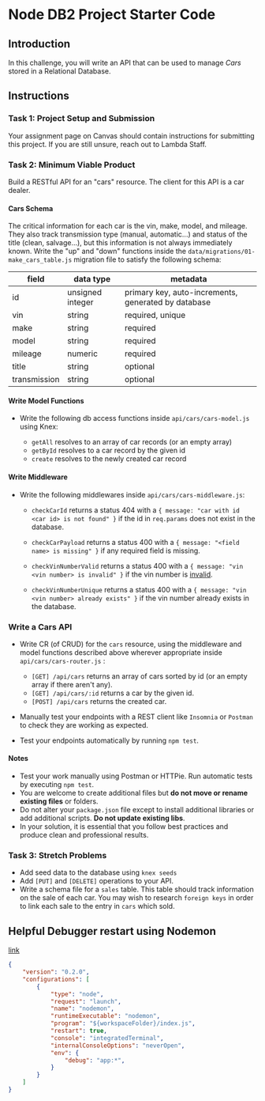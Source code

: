 # Node DB2 Project Starter Code

## Introduction

In this challenge, you will write an API that can be used to manage _Cars_ stored in a Relational Database.

## Instructions

### Task 1: Project Setup and Submission

Your assignment page on Canvas should contain instructions for submitting this project. If you are still unsure, reach out to Lambda Staff.

### Task 2: Minimum Viable Product

Build a RESTful API for an "cars" resource. The client for this API is a car dealer.

#### Cars Schema

The critical information for each car is the vin, make, model, and mileage. They also track transmission type (manual, automatic...) and status of the title (clean, salvage...), but this information is not always immediately known. Write the "up" and "down" functions inside the `data/migrations/01-make_cars_table.js` migration file to satisfy the following schema:

| field        | data type        | metadata                                            |
| ------------ | ---------------- | --------------------------------------------------- |
| id           | unsigned integer | primary key, auto-increments, generated by database |
| vin          | string           | required, unique                                    |
| make         | string           | required                                            |
| model        | string           | required                                            |
| mileage      | numeric          | required                                            |
| title        | string           | optional                                            |
| transmission | string           | optional                                            |

#### Write Model Functions

- Write the following db access functions inside `api/cars/cars-model.js` using Knex:

  - `getAll` resolves to an array of car records (or an empty array)
  - `getById` resolves to a car record by the given id
  - `create` resolves to the newly created car record

#### Write Middleware

- Write the following middlewares inside `api/cars/cars-middleware.js`:

  - `checkCarId` returns a status 404 with a `{ message: "car with id <car id> is not found" }` if the id in `req.params` does not exist in the database.

  - `checkCarPayload` returns a status 400 with a `{ message: "<field name> is missing" }` if any required field is missing.

  - `checkVinNumberValid` returns a status 400 with a `{ message: "vin <vin number> is invalid" }` if the vin number is [invalid](https://www.npmjs.com/package/vin-validator).

  - `checkVinNumberUnique` returns a status 400 with a `{ message: "vin <vin number> already exists" }` if the vin number already exists in the database.

### Write a Cars API

- Write CR (of CRUD) for the `cars` resource, using the middleware and model functions described above wherever appropriate inside `api/cars/cars-router.js` :

  - `[GET] /api/cars` returns an array of cars sorted by id (or an empty array if there aren't any).
  - `[GET] /api/cars/:id` returns a car by the given id.
  - `[POST] /api/cars` returns the created car.

- Manually test your endpoints with a REST client like `Insomnia` or `Postman` to check they are working as expected.
- Test your endpoints automatically by running `npm test`.

#### Notes

- Test your work manually using Postman or HTTPie. Run automatic tests by executing `npm test`.
- You are welcome to create additional files but **do not move or rename existing files** or folders.
- Do not alter your `package.json` file except to install additional libraries or add additional scripts. **Do not update existing libs**.
- In your solution, it is essential that you follow best practices and produce clean and professional results.

### Task 3: Stretch Problems

- Add seed data to the database using `knex seeds`
- Add `[PUT]` and `[DELETE]` operations to your API.
- Write a schema file for a `sales` table. This table should track information on the sale of each car. You may wish to research `foreign keys` in order to link each sale to the entry in `cars` which sold.


## Helpful Debugger restart using Nodemon
[link](https://stackoverflow.com/questions/53352303/how-to-debug-a-nodemon-project-in-vscode)

``` json
{
    "version": "0.2.0",
    "configurations": [
        {
            "type": "node", 
            "request": "launch",
            "name": "nodemon",
            "runtimeExecutable": "nodemon",
            "program": "${workspaceFolder}/index.js",
            "restart": true,
            "console": "integratedTerminal",
            "internalConsoleOptions": "neverOpen",
            "env": {
                "debug": "app:*",
            }
        }
    ]
}
```